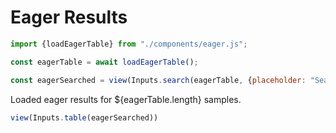 # Eager Results

```js
import {loadEagerTable} from "./components/eager.js";
```

```js
const eagerTable = await loadEagerTable();
```

```js
const eagerSearched = view(Inputs.search(eagerTable, {placeholder: "Search Eager…"}));
```

Loaded eager results for ${eagerTable.length} samples.

```js
view(Inputs.table(eagerSearched))
```


